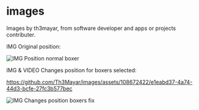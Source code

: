 # images
Images by th3mayar, from software developer  and apps or projects contributer.

IMG Original position:

![IMG Position normal boxer](https://github.com/Th3Mayar/images/assets/108672422/b382932f-01f8-4843-bec1-697b99567ccf)

IMG & VIDEO Changes position for boxers selected:

https://github.com/Th3Mayar/images/assets/108672422/e1eabd37-4a74-44d3-bcfe-27fc3b577bec

![IMG Changes position boxers fix](https://github.com/Th3Mayar/images/assets/108672422/af7ed064-0419-4661-a75a-6090a7da148e)





